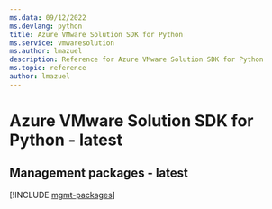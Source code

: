 ```yaml
---
ms.data: 09/12/2022
ms.devlang: python
title: Azure VMware Solution SDK for Python
ms.service: vmwaresolution
ms.author: lmazuel
description: Reference for Azure VMware Solution SDK for Python
ms.topic: reference
author: lmazuel
---
```

# Azure VMware Solution SDK for Python - latest

## Management packages - latest
[!INCLUDE [mgmt-packages](vmware-solution-mgmt-index.md)]